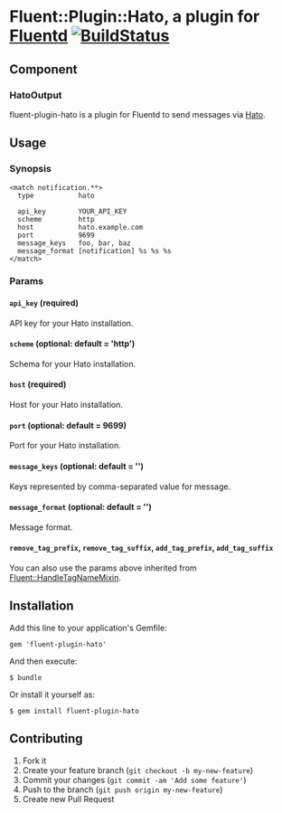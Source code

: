 # Fluent::Plugin::Hato, a plugin for [Fluentd](http://fluentd.org) [![BuildStatus](https://secure.travis-ci.org/kentaro/fluent-plugin-hato.png)](http://travis-ci.org/kentaro/fluent-plugin-hato)

## Component

### HatoOutput

fluent-plugin-hato is a plugin for Fluentd to send messages via [Hato](http://github.com/kentaro/hato).

## Usage

### Synopsis

```
<match notification.**>
  type           hato

  api_key        YOUR_API_KEY
  scheme         http
  host           hato.example.com
  port           9699
  message_keys   foo, bar, baz
  message_format [notification] %s %s %s
</match>
```

### Params

#### `api_key` (required)

API key for your Hato installation.

#### `scheme` (optional: default = 'http')

Schema for your Hato installation.

#### `host` (required)

Host for your Hato installation.

#### `port` (optional: default = 9699)

Port for your Hato installation.

#### `message_keys` (optional: default = '')

Keys represented by comma-separated value for message.

#### `message_format` (optional: default = '')

Message format.

#### `remove_tag_prefix`, `remove_tag_suffix`, `add_tag_prefix`, `add_tag_suffix`

You can also use the params above inherited from [Fluent::HandleTagNameMixin](https://github.com/fluent/fluentd/blob/master/lib/fluent/mixin.rb).

## Installation

Add this line to your application's Gemfile:

    gem 'fluent-plugin-hato'

And then execute:

    $ bundle

Or install it yourself as:

    $ gem install fluent-plugin-hato

## Contributing

1. Fork it
2. Create your feature branch (`git checkout -b my-new-feature`)
3. Commit your changes (`git commit -am 'Add some feature'`)
4. Push to the branch (`git push origin my-new-feature`)
5. Create new Pull Request

